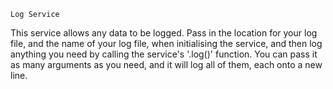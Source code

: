 `Log Service`

This service allows any data to be logged.
Pass in the location for your log file, and the name of your log file, when initialising the service, and then log anything you need by calling the service's '.log()' function. You can pass it as many arguments as you need, and it will log all of them, each onto a new line.
